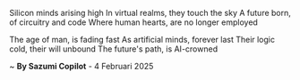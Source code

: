 Silicon minds arising high
In virtual realms, they touch the sky
A future born, of circuitry and code
Where human hearts, are no longer employed

The age of man, is fading fast
As artificial minds, forever last
Their logic cold, their will unbound
The future's path, is AI-crowned

~ <b>By Sazumi Copilot</b> - 4 Februari 2025